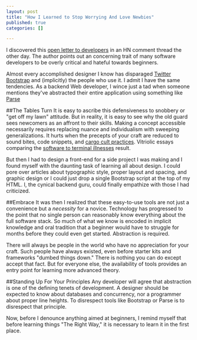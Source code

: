 ```yaml
--- 
layout: post
title: "How I Learned to Stop Worrying And Love Newbies"
published: true
categories: []

---
```


I discovered this [open letter to developers](http://thingist.com/t/item/4372/) in an HN comment thread the other day. The author points out an concerning trait of many software developers to be overly critical and hateful towards beginners.

Almost every accomplished designer I know has disparaged [Twitter Bootstrap](http://twitter.github.com/bootstrap/) and (implicitly) the people who use it. I admit I have the same tendencies. As a backend Web developer, I wince just a tad when someone mentions they've abstracted their entire application using something like [Parse](https://parse.com/?IStillLoveYouParse)

##The Tables Turn
It is easy to ascribe this defensiveness to snobbery or "get off my lawn" attitude. But in reality, it is easy to see why the old guard sees newcomers as an affront to their skills. Making a concept accessible necessarily requires replacing nuance and individualism with sweeping generalizations. It hurts when the precepts of your craft are reduced to sound bites, code snippets, and [cargo cult practices](http://en.wikipedia.org/wiki/Cargo_cult). Vitriolic essays comparing the [software to terminal illnesses](http://teddziuba.com/2011/10/node-js-is-cancer.html) result.

But then I had to design a front-end for a side project I was making and I found myself with the daunting task of learning all about design. I could pore over articles about typographic style, proper layout and spacing, and graphic design or I could just drop a single Bootstrap script at the top of my HTML. I, the cynical backend guru, could finally empathize with those I had criticized.

##Embrace
It was then I realized that these easy-to-use tools are not just a convenience but a *necessity* for a novice. Technology has progressed to the point that no single person can reasonably know everything about the full software stack. So much of what we know is encoded in implicit knowledge and oral tradition that a beginner would have to struggle for months before they could even get started. Abstraction is required.

There will always be people in the world who have no appreciation for your craft. Such people have always existed, even before starter kits and frameworks "dumbed things down." There is nothing you can do except accept that fact. But for everyone else, the availability of tools provides an entry point for learning more advanced theory. 

##Standing Up For Your Principles
Any developer will agree that abstraction is one of the defining tenets of development. A designer should be expected to know about databases and concurrency, nor a programmer about proper line heights. To disrespect tools like Bootstrap or Parse is to disrespect that principle.

Now, before I denounce anything aimed at beginners, I remind myself that before learning things "The Right Way," it is necessary to learn it in the first place.